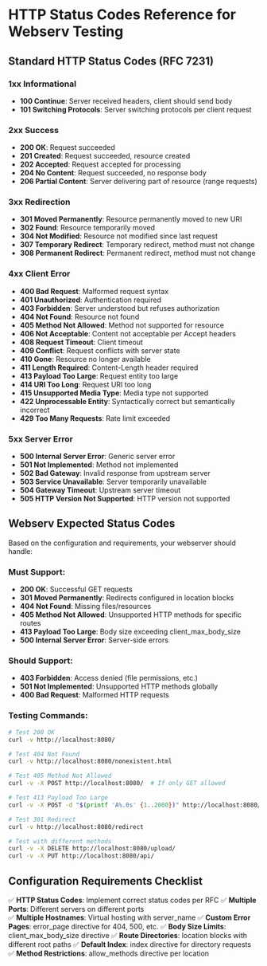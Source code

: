 # HTTP Status Codes Reference for Webserv Testing

## Standard HTTP Status Codes (RFC 7231)

### 1xx Informational
- **100 Continue**: Server received headers, client should send body
- **101 Switching Protocols**: Server switching protocols per client request

### 2xx Success  
- **200 OK**: Request succeeded
- **201 Created**: Request succeeded, resource created
- **202 Accepted**: Request accepted for processing
- **204 No Content**: Request succeeded, no response body
- **206 Partial Content**: Server delivering part of resource (range requests)

### 3xx Redirection
- **301 Moved Permanently**: Resource permanently moved to new URI
- **302 Found**: Resource temporarily moved  
- **304 Not Modified**: Resource not modified since last request
- **307 Temporary Redirect**: Temporary redirect, method must not change
- **308 Permanent Redirect**: Permanent redirect, method must not change

### 4xx Client Error
- **400 Bad Request**: Malformed request syntax
- **401 Unauthorized**: Authentication required
- **403 Forbidden**: Server understood but refuses authorization
- **404 Not Found**: Resource not found
- **405 Method Not Allowed**: Method not supported for resource
- **406 Not Acceptable**: Content not acceptable per Accept headers
- **408 Request Timeout**: Client timeout
- **409 Conflict**: Request conflicts with server state
- **410 Gone**: Resource no longer available
- **411 Length Required**: Content-Length header required
- **413 Payload Too Large**: Request entity too large
- **414 URI Too Long**: Request URI too long
- **415 Unsupported Media Type**: Media type not supported
- **422 Unprocessable Entity**: Syntactically correct but semantically incorrect
- **429 Too Many Requests**: Rate limit exceeded

### 5xx Server Error
- **500 Internal Server Error**: Generic server error
- **501 Not Implemented**: Method not implemented
- **502 Bad Gateway**: Invalid response from upstream server
- **503 Service Unavailable**: Server temporarily unavailable
- **504 Gateway Timeout**: Upstream server timeout
- **505 HTTP Version Not Supported**: HTTP version not supported

## Webserv Expected Status Codes

Based on the configuration and requirements, your webserver should handle:

### Must Support:
- **200 OK**: Successful GET requests
- **301 Moved Permanently**: Redirects configured in location blocks
- **404 Not Found**: Missing files/resources
- **405 Method Not Allowed**: Unsupported HTTP methods for specific routes
- **413 Payload Too Large**: Body size exceeding client_max_body_size
- **500 Internal Server Error**: Server-side errors

### Should Support:
- **403 Forbidden**: Access denied (file permissions, etc.)
- **501 Not Implemented**: Unsupported HTTP methods globally
- **400 Bad Request**: Malformed HTTP requests

### Testing Commands:

```bash
# Test 200 OK
curl -v http://localhost:8080/

# Test 404 Not Found  
curl -v http://localhost:8080/nonexistent.html

# Test 405 Method Not Allowed
curl -v -X POST http://localhost:8080/  # If only GET allowed

# Test 413 Payload Too Large
curl -v -X POST -d "$(printf 'A%.0s' {1..2000})" http://localhost:8080/upload

# Test 301 Redirect
curl -v http://localhost:8080/redirect

# Test with different methods
curl -v -X DELETE http://localhost:8080/upload/
curl -v -X PUT http://localhost:8080/api/
```

## Configuration Requirements Checklist

✅ **HTTP Status Codes**: Implement correct status codes per RFC
✅ **Multiple Ports**: Different servers on different ports  
✅ **Multiple Hostnames**: Virtual hosting with server_name
✅ **Custom Error Pages**: error_page directive for 404, 500, etc.
✅ **Body Size Limits**: client_max_body_size directive
✅ **Route Directories**: location blocks with different root paths
✅ **Default Index**: index directive for directory requests
✅ **Method Restrictions**: allow_methods directive per location
